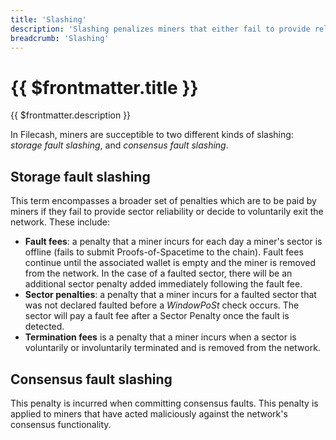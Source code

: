 ```yaml
---
title: 'Slashing'
description: 'Slashing penalizes miners that either fail to provide reliable uptime or act maliciously agains the network.'
breadcrumb: 'Slashing'
---
```


# {{ $frontmatter.title }}

{{ $frontmatter.description }}

In Filecash, miners are succeptible to two different kinds of slashing: _storage fault slashing_, and _consensus fault slashing_.

## Storage fault slashing

This term encompasses a broader set of penalties which are to be paid by miners if they fail to provide sector reliability or decide to voluntarily exit the network. These include:

- **Fault fees**: a penalty that a miner incurs for each day a miner's sector is offline (fails to submit Proofs-of-Spacetime to the chain). Fault fees continue until the associated wallet is empty and the miner is removed from the network. In the case of a faulted sector, there will be an additional sector penalty added immediately following the fault fee.
- **Sector penalties**: a penalty that a miner incurs for a faulted sector that was not declared faulted before a _WindowPoSt_ check occurs. The sector will pay a fault fee after a Sector Penalty once the fault is detected.
- **Termination fees** is a penalty that a miner incurs when a sector is voluntarily or involuntarily terminated and is removed from the network.

## Consensus fault slashing

This penalty is incurred when committing consensus faults. This penalty is applied to miners that have acted maliciously against the network's consensus functionality.
